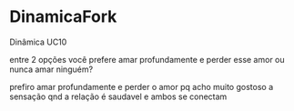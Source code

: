 # DinamicaFork
Dinâmica UC10

entre 2 opções você prefere amar profundamente e perder esse amor ou nunca amar ninguém?

prefiro amar profundamente e perder o amor pq acho muito gostoso a sensação qnd a relação é saudavel e ambos se conectam
